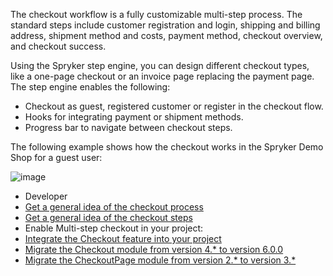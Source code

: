 The checkout workflow is a fully customizable multi-step process. The standard steps include customer registration and login, shipping and billing address, shipment method and costs, payment method, checkout overview, and checkout success. 

Using the Spryker step engine, you can design different checkout types, like a one-page checkout or an invoice page replacing the payment page. The step engine enables the following:

* Checkout as guest, registered customer or register in the checkout flow.
* Hooks for integrating payment or shipment methods.
* Progress bar to navigate between checkout steps.

The following example shows how the checkout works in the Spryker Demo Shop for a guest user:

![image](https://spryker.s3.eu-central-1.amazonaws.com/docs/Features/Checkout/Multi-Step+Checkout/shop-guide-checkout.gif)

<div class="mr-container">
    <div class="mr-list-container">
        <!-- col1 -->
        <div class="mr-col">
            <ul class="mr-list mr-list-green">
                <li class="mr-title">Developer</li>
                        <li><a href="https://documentation.spryker.com/docs/checkout-process-review-and-implementation" class="mr-link">Get a general idea of the checkout process</a></li>  
                        <li><a href="https://documentation.spryker.com/docs/checkout-steps" class="mr-link">Get a general idea of the checkout steps</a></li>
                 <li>Enable Multi-step checkout in your project:</li>
                 <li><a href="https://documentation.spryker.com/docs/checkout-feature-integration">Integrate the Checkout feature into your project</a></li>
                <li><a href="https://documentation.spryker.com/docs/mg-checkout#upgrading-from-version-4---to-version-6-0-0" class="mr-link">Migrate the Checkout module from version 4.* to version 6.0.0</a></li> 
                <li><a href="https://documentation.spryker.com/docs/migration-guide-checkoutpage#upgrading-from-version-2---to-version-3--" class="mr-link">Migrate the CheckoutPage module from version 2.* to version 3.*</a></li>
            </ul>
        </div>
</div>
